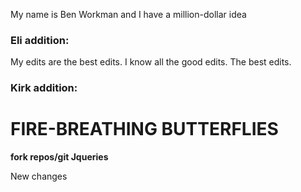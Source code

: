
My name is Ben Workman and I have a million-dollar idea

### Eli addition:
My edits are the best edits. I know all the good edits. The best edits.

### Kirk addition:
# FIRE-BREATHING BUTTERFLIES
**fork repos/git Jqueries**

New changes
